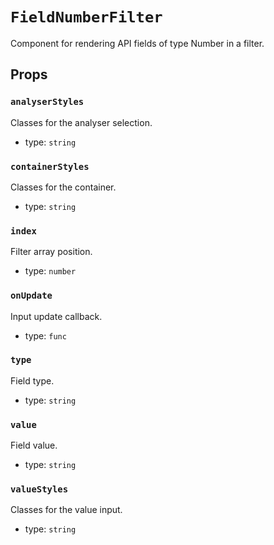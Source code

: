 `FieldNumberFilter`
===================

Component for rendering API fields of type Number in a filter.

Props
-----

### `analyserStyles`

Classes for the analyser selection.

- type: `string`


### `containerStyles`

Classes for the container.

- type: `string`


### `index`

Filter array position.

- type: `number`


### `onUpdate`

Input update callback.

- type: `func`


### `type`

Field type.

- type: `string`


### `value`

Field value.

- type: `string`


### `valueStyles`

Classes for the value input.

- type: `string`

